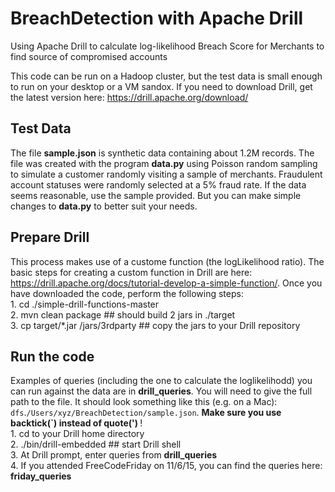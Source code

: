 # BreachDetection with Apache Drill
Using Apache Drill to calculate log-likelihood Breach Score for Merchants to find source of compromised accounts

This code can be run on a Hadoop cluster, but the test data is small enough to run on your desktop or a VM sandox. If you need to download Drill, get the latest version here: https://drill.apache.org/download/

## Test Data
The file <b>sample.json</b> is synthetic data containing about 1.2M records. The file was created with the program <b>data.py</b> using Poisson random sampling to simulate a customer randomly visiting a sample of merchants. Fraudulent account statuses were randomly selected at a 5% fraud rate. If the data seems reasonable, use the sample provided. But you can make simple changes to <b>data.py</b> to better suit your needs.

## Prepare Drill
This process makes use of a custome function (the logLikelihood ratio). The basic steps for creating a custom function in Drill are here: https://drill.apache.org/docs/tutorial-develop-a-simple-function/. Once you have downloaded the code, perform the following steps:
<BR> 1. cd ./simple-drill-functions-master
<BR> 2. mvn clean package  ## should build 2 jars in ./target
<BR> 3. cp target/*.jar <your drill home>/jars/3rdparty  ## copy the jars to your Drill repository

## Run the code
Examples of queries (including the one to calculate the loglikelihodd) you can run against the data are in <b>drill_queries</b>. You will need to give the full path to the file. It should look something like this (e.g. on a Mac): `dfs`.`/Users/xyz/BreachDetection/sample.json`. <b> Make sure you use backtick(`) instead of quote(') </b>!
<BR> 1. cd to your Drill home directory
<BR> 2. ./bin/drill-embedded  ## start Drill shell
<BR> 3. At Drill prompt, enter queries from <b>drill_queries</b>
<BR> 4. If you attended FreeCodeFriday on 11/6/15, you can find the queries here: <b>friday_queries</b>
